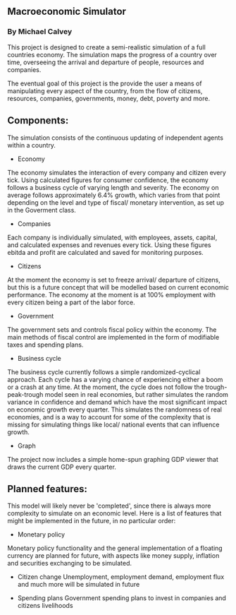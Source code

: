 ## Macroeconomic Simulator
### By Michael Calvey

This project is designed to create a semi-realistic simulation of a full countries economy. The simulation maps the progress of a country over time, overseeing the arrival and departure of people, resources and companies.

The eventual goal of this project is the provide the user a means of manipulating every aspect of the country, from the flow of citizens, resources, companies, governments, money, debt, poverty and more.

## Components:
The simulation consists of the continuous updating of independent agents within a country.

 - Economy

The economy simulates the interaction of every company and citizen every tick. Using calculated figures for consumer confidence, the economy follows a business cycle of varying length and severity. The economy on average follows approximately 6.4% growth, which varies from that point depending on the level and type of fiscal/ monetary intervention, as set up in the Goverment class.

 - Companies

Each company is individually simulated, with employees, assets, capital, and calculated expenses and revenues every tick. Using these figures ebitda and profit are calculated and saved for monitoring purposes.

 - Citizens

At the moment the economy is set to freeze arrival/ departure of citizens, but this is a future concept that will be modelled based on current economic performance. The economy at the moment is at 100% employment with every citizen being a part of the labor force.

 - Government

The government sets and controls fiscal policy within the economy. The main methods of fiscal control are implemented in the form of modifiable taxes and spending plans.

- Business cycle

The business cycle currently follows a simple randomized-cyclical approach. Each cycle has a varying chance of experiencing either a boom or a crash at any time. At the moment, the cycle does not follow the trough-peak-trough model seen in real economies, but rather simulates the random variance in confidence and demand which have the most significant impact on economic growth every quarter. This simulates the randomness of real economies, and is a way to account for some of the complexity that is missing for simulating things like local/ national events that can influence growth.

- Graph

The project now includes a simple home-spun graphing GDP viewer that draws the current GDP every quarter.


## Planned features:
This model will likely never be 'completed', since there is always more complexity to simulate on an economic level. Here is a list of features that might be implemented in the future, in no particular order:

- Monetary policy

Monetary policy functionality and the general implementation of a floating currency are planned for future, with aspects like money supply, inflation and securities exchanging to be simulated.

- Citizen change
Unemployment, employment demand, employment flux and much more will be simulated in future

- Spending plans
Government spending plans to invest in companies and citizens livelihoods
